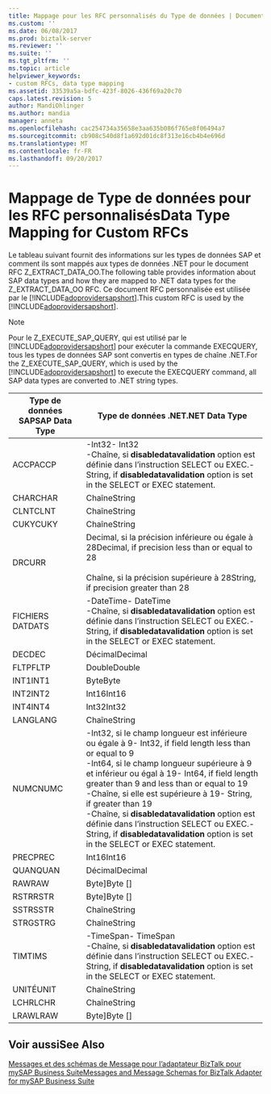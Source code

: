 ```yaml
---
title: Mappage pour les RFC personnalisés du Type de données | Documents Microsoft
ms.custom: ''
ms.date: 06/08/2017
ms.prod: biztalk-server
ms.reviewer: ''
ms.suite: ''
ms.tgt_pltfrm: ''
ms.topic: article
helpviewer_keywords:
- custom RFCs, data type mapping
ms.assetid: 33539a5a-bdfc-423f-8026-436f69a20c70
caps.latest.revision: 5
author: MandiOhlinger
ms.author: mandia
manager: anneta
ms.openlocfilehash: cac254734a35658e3aa635b086f765e8f06494a7
ms.sourcegitcommit: cb908c540d8f1a692d01dc8f313e16cb4b4e696d
ms.translationtype: MT
ms.contentlocale: fr-FR
ms.lasthandoff: 09/20/2017
---
```

# <a name="data-type-mapping-for-custom-rfcs"></a><span data-ttu-id="cb276-102">Mappage de Type de données pour les RFC personnalisés</span><span class="sxs-lookup"><span data-stu-id="cb276-102">Data Type Mapping for Custom RFCs</span></span>
<span data-ttu-id="cb276-103">Le tableau suivant fournit des informations sur les types de données SAP et comment ils sont mappés aux types de données .NET pour le document RFC Z_EXTRACT_DATA_OO.</span><span class="sxs-lookup"><span data-stu-id="cb276-103">The following table provides information about SAP data types and how they are mapped to .NET data types for the Z_EXTRACT_DATA_OO RFC.</span></span> <span data-ttu-id="cb276-104">Ce document RFC personnalisée est utilisée par le [!INCLUDE[adoprovidersapshort](../../includes/adoprovidersapshort-md.md)].</span><span class="sxs-lookup"><span data-stu-id="cb276-104">This custom RFC is used by the [!INCLUDE[adoprovidersapshort](../../includes/adoprovidersapshort-md.md)].</span></span>  
  
> [!NOTE]
>  <span data-ttu-id="cb276-105">Pour le Z_EXECUTE_SAP_QUERY, qui est utilisé par le [!INCLUDE[adoprovidersapshort](../../includes/adoprovidersapshort-md.md)] pour exécuter la commande EXECQUERY, tous les types de données SAP sont convertis en types de chaîne .NET.</span><span class="sxs-lookup"><span data-stu-id="cb276-105">For the Z_EXECUTE_SAP_QUERY, which is used by the [!INCLUDE[adoprovidersapshort](../../includes/adoprovidersapshort-md.md)] to execute the EXECQUERY command, all SAP data types are converted to .NET string types.</span></span>  
  
|<span data-ttu-id="cb276-106">Type de données SAP</span><span class="sxs-lookup"><span data-stu-id="cb276-106">SAP Data Type</span></span>|<span data-ttu-id="cb276-107">Type de données .NET</span><span class="sxs-lookup"><span data-stu-id="cb276-107">.NET Data Type</span></span>|  
|-------------------|--------------------|  
|<span data-ttu-id="cb276-108">ACCP</span><span class="sxs-lookup"><span data-stu-id="cb276-108">ACCP</span></span>|<span data-ttu-id="cb276-109">-Int32</span><span class="sxs-lookup"><span data-stu-id="cb276-109">-   Int32</span></span><br /><span data-ttu-id="cb276-110">-Chaîne, si **disabledatavalidation** option est définie dans l’instruction SELECT ou EXEC.</span><span class="sxs-lookup"><span data-stu-id="cb276-110">-   String, if **disabledatavalidation** option is set in the SELECT or EXEC statement.</span></span>|  
|<span data-ttu-id="cb276-111">CHAR</span><span class="sxs-lookup"><span data-stu-id="cb276-111">CHAR</span></span>|<span data-ttu-id="cb276-112">Chaîne</span><span class="sxs-lookup"><span data-stu-id="cb276-112">String</span></span>|  
|<span data-ttu-id="cb276-113">CLNT</span><span class="sxs-lookup"><span data-stu-id="cb276-113">CLNT</span></span>|<span data-ttu-id="cb276-114">Chaîne</span><span class="sxs-lookup"><span data-stu-id="cb276-114">String</span></span>|  
|<span data-ttu-id="cb276-115">CUKY</span><span class="sxs-lookup"><span data-stu-id="cb276-115">CUKY</span></span>|<span data-ttu-id="cb276-116">Chaîne</span><span class="sxs-lookup"><span data-stu-id="cb276-116">String</span></span>|  
|<span data-ttu-id="cb276-117">DR</span><span class="sxs-lookup"><span data-stu-id="cb276-117">CURR</span></span>|<span data-ttu-id="cb276-118">Decimal, si la précision inférieure ou égale à 28</span><span class="sxs-lookup"><span data-stu-id="cb276-118">Decimal, if precision less than or equal to 28</span></span><br /><br /> <span data-ttu-id="cb276-119">Chaîne, si la précision supérieure à 28</span><span class="sxs-lookup"><span data-stu-id="cb276-119">String, if precision greater than 28</span></span>|  
|<span data-ttu-id="cb276-120">FICHIERS DAT</span><span class="sxs-lookup"><span data-stu-id="cb276-120">DATS</span></span>|<span data-ttu-id="cb276-121">-DateTime</span><span class="sxs-lookup"><span data-stu-id="cb276-121">-   DateTime</span></span><br /><span data-ttu-id="cb276-122">-Chaîne, si **disabledatavalidation** option est définie dans l’instruction SELECT ou EXEC.</span><span class="sxs-lookup"><span data-stu-id="cb276-122">-   String, if **disabledatavalidation** option is set in the SELECT or EXEC statement.</span></span>|  
|<span data-ttu-id="cb276-123">DEC</span><span class="sxs-lookup"><span data-stu-id="cb276-123">DEC</span></span>|<span data-ttu-id="cb276-124">Décimal</span><span class="sxs-lookup"><span data-stu-id="cb276-124">Decimal</span></span>|  
|<span data-ttu-id="cb276-125">FLTP</span><span class="sxs-lookup"><span data-stu-id="cb276-125">FLTP</span></span>|<span data-ttu-id="cb276-126">Double</span><span class="sxs-lookup"><span data-stu-id="cb276-126">Double</span></span>|  
|<span data-ttu-id="cb276-127">INT1</span><span class="sxs-lookup"><span data-stu-id="cb276-127">INT1</span></span>|<span data-ttu-id="cb276-128">Byte</span><span class="sxs-lookup"><span data-stu-id="cb276-128">Byte</span></span>|  
|<span data-ttu-id="cb276-129">INT2</span><span class="sxs-lookup"><span data-stu-id="cb276-129">INT2</span></span>|<span data-ttu-id="cb276-130">Int16</span><span class="sxs-lookup"><span data-stu-id="cb276-130">Int16</span></span>|  
|<span data-ttu-id="cb276-131">INT4</span><span class="sxs-lookup"><span data-stu-id="cb276-131">INT4</span></span>|<span data-ttu-id="cb276-132">Int32</span><span class="sxs-lookup"><span data-stu-id="cb276-132">Int32</span></span>|  
|<span data-ttu-id="cb276-133">LANG</span><span class="sxs-lookup"><span data-stu-id="cb276-133">LANG</span></span>|<span data-ttu-id="cb276-134">Chaîne</span><span class="sxs-lookup"><span data-stu-id="cb276-134">String</span></span>|  
|<span data-ttu-id="cb276-135">NUMC</span><span class="sxs-lookup"><span data-stu-id="cb276-135">NUMC</span></span>|<span data-ttu-id="cb276-136">-Int32, si le champ longueur est inférieure ou égale à 9</span><span class="sxs-lookup"><span data-stu-id="cb276-136">-   Int32, if field length less than or equal to 9</span></span><br /><span data-ttu-id="cb276-137">-Int64, si le champ longueur supérieure à 9 et inférieur ou égal à 19</span><span class="sxs-lookup"><span data-stu-id="cb276-137">-   Int64, if field length greater than 9 and less than or equal to 19</span></span><br /><span data-ttu-id="cb276-138">-Chaîne, si elle est supérieure à 19</span><span class="sxs-lookup"><span data-stu-id="cb276-138">-   String, if greater than 19</span></span><br /><span data-ttu-id="cb276-139">-Chaîne, si **disabledatavalidation** option est définie dans l’instruction SELECT ou EXEC.</span><span class="sxs-lookup"><span data-stu-id="cb276-139">-   String, if **disabledatavalidation** option is set in the SELECT or EXEC statement.</span></span>|  
|<span data-ttu-id="cb276-140">PREC</span><span class="sxs-lookup"><span data-stu-id="cb276-140">PREC</span></span>|<span data-ttu-id="cb276-141">Int16</span><span class="sxs-lookup"><span data-stu-id="cb276-141">Int16</span></span>|  
|<span data-ttu-id="cb276-142">QUAN</span><span class="sxs-lookup"><span data-stu-id="cb276-142">QUAN</span></span>|<span data-ttu-id="cb276-143">Décimal</span><span class="sxs-lookup"><span data-stu-id="cb276-143">Decimal</span></span>|  
|<span data-ttu-id="cb276-144">RAW</span><span class="sxs-lookup"><span data-stu-id="cb276-144">RAW</span></span>|<span data-ttu-id="cb276-145">Byte]</span><span class="sxs-lookup"><span data-stu-id="cb276-145">Byte []</span></span>|  
|<span data-ttu-id="cb276-146">RSTR</span><span class="sxs-lookup"><span data-stu-id="cb276-146">RSTR</span></span>|<span data-ttu-id="cb276-147">Byte]</span><span class="sxs-lookup"><span data-stu-id="cb276-147">Byte []</span></span>|  
|<span data-ttu-id="cb276-148">SSTR</span><span class="sxs-lookup"><span data-stu-id="cb276-148">SSTR</span></span>|<span data-ttu-id="cb276-149">Chaîne</span><span class="sxs-lookup"><span data-stu-id="cb276-149">String</span></span>|  
|<span data-ttu-id="cb276-150">STRG</span><span class="sxs-lookup"><span data-stu-id="cb276-150">STRG</span></span>|<span data-ttu-id="cb276-151">Chaîne</span><span class="sxs-lookup"><span data-stu-id="cb276-151">String</span></span>|  
|<span data-ttu-id="cb276-152">TIM</span><span class="sxs-lookup"><span data-stu-id="cb276-152">TIMS</span></span>|<span data-ttu-id="cb276-153">-TimeSpan</span><span class="sxs-lookup"><span data-stu-id="cb276-153">-   TimeSpan</span></span><br /><span data-ttu-id="cb276-154">-Chaîne, si **disabledatavalidation** option est définie dans l’instruction SELECT ou EXEC.</span><span class="sxs-lookup"><span data-stu-id="cb276-154">-   String, if **disabledatavalidation** option is set in the SELECT or EXEC statement.</span></span>|  
|<span data-ttu-id="cb276-155">UNITÉ</span><span class="sxs-lookup"><span data-stu-id="cb276-155">UNIT</span></span>|<span data-ttu-id="cb276-156">Chaîne</span><span class="sxs-lookup"><span data-stu-id="cb276-156">String</span></span>|  
|<span data-ttu-id="cb276-157">LCHR</span><span class="sxs-lookup"><span data-stu-id="cb276-157">LCHR</span></span>|<span data-ttu-id="cb276-158">Chaîne</span><span class="sxs-lookup"><span data-stu-id="cb276-158">String</span></span>|  
|<span data-ttu-id="cb276-159">LRAW</span><span class="sxs-lookup"><span data-stu-id="cb276-159">LRAW</span></span>|<span data-ttu-id="cb276-160">Byte]</span><span class="sxs-lookup"><span data-stu-id="cb276-160">Byte []</span></span>|  
  
## <a name="see-also"></a><span data-ttu-id="cb276-161">Voir aussi</span><span class="sxs-lookup"><span data-stu-id="cb276-161">See Also</span></span>  
 [<span data-ttu-id="cb276-162">Messages et des schémas de Message pour l’adaptateur BizTalk pour mySAP Business Suite</span><span class="sxs-lookup"><span data-stu-id="cb276-162">Messages and Message Schemas for BizTalk Adapter for mySAP Business Suite</span></span>](../../adapters-and-accelerators/adapter-sap/messages-and-message-schemas-for-biztalk-adapter-for-mysap-business-suite.md)